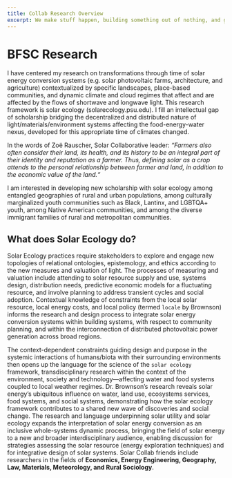 ```yaml
---
title: Collab Research Overview
excerpt: We make stuff happen, building something out of nothing, and giving it away. We are a collective group of creative and dedicated students, staff, and a few faculty that are looking to disrupt what it means to do solar!"
---
```


# BFSC Research

I have centered my research on transformations through time of solar energy conversion systems (e.g. solar photovoltaic farms, architecture, and agriculture) contextualized by specific landscapes, place-based communities, and dynamic climate and cloud regimes that affect and are affected by the flows of shortwave and longwave light. This research framework is solar ecology (solarecology.psu.edu). I fill an intellectual gap of scholarship bridging the decentralized and distributed nature of light/materials/environment systems affecting the food-energy-water nexus, developed for this appropriate time of climates changed. 

In the words of Zoë Rauscher, Solar Collaborative leader: *“Farmers also often consider their land, its health, and its history to be an integral part of their identity and reputation as a farmer. Thus, defining solar as a crop attends to the personal relationship between farmer and land, in addition to the economic value of the land.“*

I am interested in developing new scholarship with solar ecology among entangled geographies of rural and urban populations, among culturally marginalized  youth communities such as Black, Lantinx, and LGBTQA+ youth, among Native American communities, and among the diverse immigrant families of rural and metropolitan communities.

## What does Solar Ecology do?

Solar Ecology practices require stakeholders to explore and engage new topologies of relational ontologies, epistemology, and ethics according to the new measures and valuation of light. The processes  of measuring and valuation include attending to solar resource supply and use, systems design, distribution needs, predictive economic models for a fluctuating resource, and involve planning to address transient cycles and social adoption. Contextual knowledge of constraints from the local solar resource, local energy costs, and local policy (termed `locale` by Brownson) informs the research and design process to integrate solar energy conversion systems within building systems, with respect to community planning, and within the interconnection of distributed photovoltaic power generation across broad regions. 

The context-dependent constraints guiding design and purpose in the systemic interactions of humans/biota with their surrounding environments then opens up the language for the science of the `solar ecology` framework, transdisciplinary research within the context of the environment, society and technology—affecting water and food systems coupled to local weather regimes. Dr. Brownson’s research reveals solar energy’s ubiquitous influence on water, land use, ecosystems services, food systems, and social systems, demonstrating how the solar ecology framework contributes to a shared new wave of discoveries and social change. The research and language underpinning solar utility and solar ecology expands the interpretation of solar energy conversion as an inclusive whole-systems dynamic process, bringing the field of solar energy to a new and broader interdisciplinary audience, enabling discussion for strategies assessing the solar resource (energy exploration techniques) and for integrative design of solar systems. Solar Collab friends include researchers in the fields of **Economics, Energy Engineering, Geography, Law, Materials, Meteorology, and Rural Sociology**.
